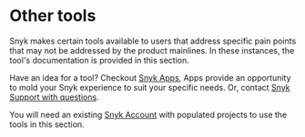 # Other tools

Snyk makes certain tools available to users that address specific pain points that may not be addressed by the product mainlines. In these instances, the tool's documentation is provided in this section.

Have an idea for a tool? Checkout [Snyk Apps](integrations/snyk-apps/), Apps provide an opportunity to mold your Snyk experience to suit your specific needs. Or, contact [Snyk Support with questions](https://support.snyk.io/hc/en-us/).

You will need an existing [Snyk Account](https://snyk.io/login?cta=sign-up\&loc=nav\&page=support\_docs\_page) with populated projects to use the tools in this section.
